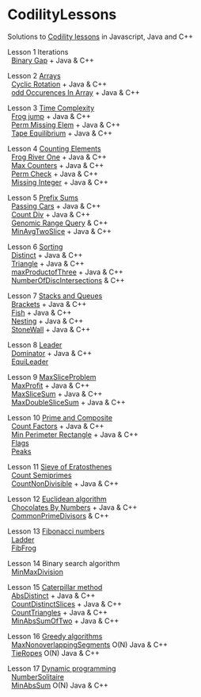# CodilityLessons

Solutions to [Codility lessons](https://app.codility.com/programmers/lessons) in Javascript, Java and C++

Lesson 1 Iterations<br>
&nbsp;  [Binary Gap](/1%20Iterations/BinaryGap/BinaryGap.MD) + Java & C++<br>

Lesson 2 [Arrays](/2%20Arrays)<br>
&nbsp;  [Cyclic Rotation](/2%20Arrays/Cyclic%20Rotation/CyclicRotation.MD) + Java & C++<br>
&nbsp;  [odd Occurences In Array](/2%20Arrays/oddOccurencesInArray/OddOccurrencesInArray.MD) + Java & C++<br>

Lesson 3 [Time Complexity](/3%20Time%20Complexity)<br>
&nbsp;  [Frog jump](/3%20Time%20Complexity/FrogJmp/frogJump.MD) + Java & C++<br>
&nbsp;  [Perm Missing Elem](/3%20Time%20Complexity/PermMissingElem/PermMissingElem.MD) + Java & C++<br>
&nbsp;  [Tape Equilibrium](/3%20Time%20Complexity/TapeEquilibrium/TapeEquilibrium.MD) + Java & C++ <br>

Lesson 4 [Counting Elements](/4%20Counting%20Elements)<br>
&nbsp;  [Frog River One](/4%20Counting%20Elements/FrogRiverOne/frog.MD) + Java & C++<br>
&nbsp;  [Max Counters](/4%20Counting%20Elements/MaxCounters/MaxCounters.MD) + Java & C++<br>
&nbsp;  [Perm Check](/4%20Counting%20Elements/PermCheck/permCheck.MD) + Java & C++<br>
&nbsp;  [Missing Integer](/4%20Counting%20Elements/missingInteger/missingInt.MD) + Java & C++<br>

Lesson 5 [Prefix Sums](/5%20PrefixSums)<br>
&nbsp; [Passing Cars](/5%20PrefixSums/PassingCars/passingCars.MD) + Java & C++<br>
&nbsp; [Count Div](/5%20PrefixSums/CountDiv/countDiv.MD) + Java & C++<br>
&nbsp; [Genomic Range Query](/5%20PrefixSums/GenomicRangeQuery/GRQ.MD) & C++<br>
&nbsp; [MinAvgTwoSlice](/5%20PrefixSums/MinAvgTwoSlice/MinAvgTwoSlice.MD) + Java & C++<br>

Lesson 6 [Sorting](/6%20Sorting/)<br>
&nbsp; [Distinct](/6%20Sorting/Distinct/Distinct.MD) + Java & C++<br>
&nbsp; [Triangle](/6%20Sorting/Triangle/Triagle.MD) + Java & C++<br>
&nbsp; [maxProductofThree](/6%20Sorting/maxProductofThree/MaxProdTree.MD) + Java & C++<br>
&nbsp; [NumberOfDiscIntersections](/6%20Sorting/NumberOfDiscIntersections/NumberOfDiscIntersections.MD) & C++ <br>

Lesson 7 [Stacks and Queues](/7%20StacksandQues/) <br>
&nbsp; [Brackets](/7%20StacksandQues/Brackets/brackets.MD) + Java & C++<br>
&nbsp; [Fish](/7%20StacksandQues/Fish/fish.MD) + Java & C++<br>
&nbsp; [Nesting](/7%20StacksandQues/Nesting/nesting.MD) + Java & C++<br>
&nbsp; [StoneWall](/7%20StacksandQues/StoneWall/stoneWall.MD) + Java & C++<br>

Lesson 8 [Leader](/8%20Leader/) <br>
&nbsp; [Dominator](/8%20Leader/Dominator/Dominator.MD) + Java & C++<br>
&nbsp; [EquiLeader](/8%20Leader/equiLeader/EquiLeader.MD) <br>

Lesson 9 [MaxSliceProblem](/9%20MaxSliceProblem/)<br>
&nbsp; [MaxProfit](/9%20MaxSliceProblem/MaxProfit/MaxProfit.MD) + Java & C++<br>
&nbsp; [MaxSliceSum](/9%20MaxSliceProblem/MaxSliceSum/MaxSliceSum.MD) + Java & C++ <br>
&nbsp; [MaxDoubleSliceSum](/9%20MaxSliceProblem/MaxDoubleSliceSum/MaxDoubleSliceSum.MD) + Java & C++ <br>

Lesson 10 [Prime and Composite](/10%20PrimeandComposite/)<br>
&nbsp; [Count Factors](/10%20PrimeandComposite/CountFactors/countFactors.MD) + Java & C++ <br>
&nbsp; [Min Perimeter Rectangle](/10%20PrimeandComposite/MinPerimeterRectangle/MinPerimeterRectangle.MD) + Java & C++ <br>
&nbsp; [Flags](/10%20PrimeandComposite/Flags/Flags.MD) <br>
&nbsp; [Peaks](/10%20PrimeandComposite/Peaks/Peaks.MD) <br>

Lesson 11 [Sieve of Eratosthenes](/11%20Sieve%20of%20Eratosthenes/)<br>
&nbsp; [Count Semiprimes](/11%20Sieve%20of%20Eratosthenes/CountSemiprimes/CountSemiprimes.MD) <br>
&nbsp; [CountNonDivisible](/11%20Sieve%20of%20Eratosthenes/CountNonDivisible/CountNonDivisible.MD) + Java & C++ <br>

Lesson 12 [Euclidean algorithm](/12%20Euclidean%20algorithm/)<br>
&nbsp; [Chocolates By Numbers](/12%20Euclidean%20algorithm/ChocolatesByNumbers/ChocolatesByNumbers.MD) + Java & C++ <br>
&nbsp; [CommonPrimeDivisors](/12%20Euclidean%20algorithm/CommonPrimeDivisors/CommonPrimeDivisors.md) & C++ <br>

Lesson 13 [Fibonacci numbers](/13%20Fibonacci%20Numbers/) <br>
&nbsp; [Ladder](/13%20Fibonacci%20Numbers/Ladder/Ladder.MD) <br>
&nbsp; [FibFrog](/13%20Fibonacci%20Numbers/FibFrog/FibFrog.MD) <br>

Lesson 14 Binary search algorithm <br>
&nbsp; [MinMaxDivision](/14%20Binary%20search%20algorithm/MinMaxDivision/MinMaxDivision.MD) <br>

Lesson 15 [Caterpillar method](/15%20Caterpillar%20method/) <br>
&nbsp; [AbsDistinct](/15%20Caterpillar%20method/AbsDistinct/absDistinct.MD) + Java & C++ <br>
&nbsp; [CountDistinctSlices](/15%20Caterpillar%20method/CountDistinctSlices/CountDistinctSlices.MD) + Java & C++ <br>
&nbsp; [CountTriangles](/15%20Caterpillar%20method/CountTriangles/CountTriangles.MD) + Java & C++ <br>
&nbsp; [MinAbsSumOfTwo](/15%20Caterpillar%20method/MinAbsSumOfTwo/MinAbsSumOfTwo.MD) + Java & C++ <br>

Lesson 16 [Greedy algorithms](/16%20Greedy%20algorithms/) <br>
&nbsp; [MaxNonoverlappingSegments](/16%20Greedy%20algorithms/MaxNonoverlappingSegments/MaxNonoverlappingSegments.MD) O(N) Java & C++ <br>
&nbsp; [TieRopes](/16%20Greedy%20algorithms/TieRopes/Tieropes.MD) O(N) Java & C++ <br>

Lesson 17 [Dynamic programming](/17%20Dynamic%20programming/) <br>
&nbsp; [NumberSolitaire](/17%20Dynamic%20programming/NumberSolitaire/NumberSolitaire.MD) <br>
&nbsp; [MinAbsSum](/17%20Dynamic%20programming/MinAbsSum/MinAbsSum.MD) O(N) Java & C++<br>